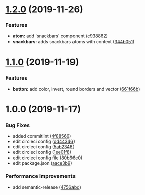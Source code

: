 # [1.2.0](https://github.com/alexdisdier/react-helium/compare/v1.1.0...v1.2.0) (2019-11-26)


### Features

* **atom:** add 'snackbars' component ([c938862](https://github.com/alexdisdier/react-helium/commit/c938862b7fe8393561ce257897736306f9332aa6))
* **snackbars:** adds snackbars atoms with context ([344b051](https://github.com/alexdisdier/react-helium/commit/344b051b8c45429259acf8e921d37586ed6c979b))

# [1.1.0](https://github.com/alexdisdier/react-helium/compare/v1.0.0...v1.1.0) (2019-11-19)


### Features

* **button:** add color, invert, round borders and vector ([661f66b](https://github.com/alexdisdier/react-helium/commit/661f66b883b2cab821019dfccfde53f3f8021225))

# 1.0.0 (2019-11-17)


### Bug Fixes

* added commitlint ([4f88566](https://github.com/alexdisdier/react-helium/commit/4f88566c424b49142151757cc43f05b97fede333))
* edit circleci config ([dd44346](https://github.com/alexdisdier/react-helium/commit/dd44346dad24efd155ec020eca8164ebfac183e9))
* edit circleci config ([5ab2346](https://github.com/alexdisdier/react-helium/commit/5ab2346f734fa00f5c296557301c6c0c98cf2f8d))
* edit circleci config ([1ee01f8](https://github.com/alexdisdier/react-helium/commit/1ee01f8082ca067ec4c9fe77cbe55c7a2d516fbf))
* edit circleci config file ([80b66e0](https://github.com/alexdisdier/react-helium/commit/80b66e06f156eae33947aeb7435a695e2126e922))
* edit package.json ([aace3b9](https://github.com/alexdisdier/react-helium/commit/aace3b9c821c15639cf1b6bc5a82f7ff47ae15d5))


### Performance Improvements

* add semantic-release ([4756abd](https://github.com/alexdisdier/react-helium/commit/4756abdff0f452ad46ce46511e1b3ce0a0917b4a))
